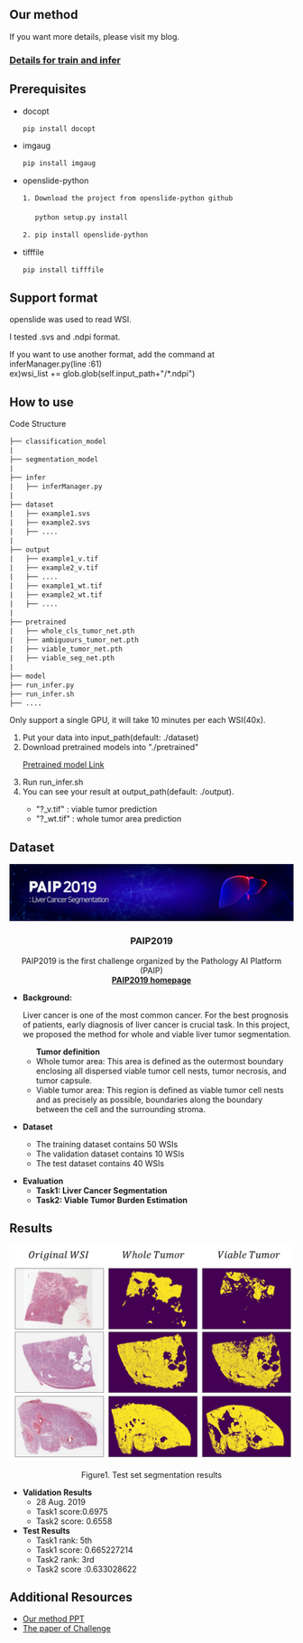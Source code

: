 
<!-- Our method -->
## Our method
<p>


  If you want more details, please visit my blog.
  <h3><a href="https://chhan95.github.io/project/2021/03/15/paip2019.html">Details for train and infer</a></h3>

</p>

<!--Prerequisites-->
## Prerequisites
* docopt
  ```sh
  pip install docopt
  ```
* imgaug
  ```sh
  pip install imgaug
  ```
* openslide-python
  ```sh
  1. Download the project from openslide-python github

     python setup.py install
  ```
  ```sh
  2. pip install openslide-python
  ```

* tifffile
  ```sh
  pip install tifffile
  ```


<!--Support format-->
## Support format
openslide was used to read WSI.

I tested .svs and .ndpi format.

If you want to use another format, add the command at inferManager.py(line :61)
<br>ex)wsi_list += glob.glob(self.input_path+"/*.ndpi")

<!-- How to use -->
## How to use
Code Structure
```
├── classification_model
|
├── segmentation_model                  
|
├── infer
|   ├── inferManager.py
|
├── dataset
|   ├── example1.svs
|   ├── example2.svs
|   ├── ....
|
├── output
|   ├── example1_v.tif
|   ├── example2_v.tif
|   ├── ....
|   ├── example1_wt.tif
|   ├── example2_wt.tif
|   ├── ....
|
├── pretrained
|   ├── whole_cls_tumor_net.pth
|   ├── ambiguours_tumor_net.pth
|   ├── viable_tumor_net.pth
|   ├── viable_seg_net.pth
|
├── model
├── run_infer.py
├── run_infer.sh
├── ....
```

Only support a single GPU, it will take 10 minutes per each WSI(40x).
<p align="center">
  <ol>
    <li> Put your data into input_path(default: ./dataset)
    <li> Download pretrained models into "./pretrained"
      <p>
        <a href="https://drive.google.com/drive/folders/1_XYv5gVB0OoAK8-GU5A64cVMQmkdd0He?usp=sharing">Pretrained model Link</a>
      </p>
    <li> Run run_infer.sh
    <li> You can see your result at output_path(default: ./output).
      <p>
        <ul>
          <li> "?_v.tif" : viable tumor prediction
          <li>"?_wt.tif" : whole tumor area prediction
        </ul>
      </p>
  </ol>
</p>



<!--Dataset-->
## Dataset
<p align="center">
    <a href="https://paip2019.grand-challenge.org">
        <img src="data/images/logo.png" alt="Logo">
    </a>
    <h3 align="center">PAIP2019</h3>
    <p align="center">
        PAIP2019 is the first challenge organized by the Pathology AI Platform (PAIP)
       <br>
        <a href="https://paip2019.grand-challenge.org/"><strong>PAIP2019 homepage</strong></a>
    </p>      
</p>

<ul>
    <li>
        <strong>Background:</strong>
        <p>
          Liver cancer is one of the most common cancer. For the best prognosis of patients, early diagnosis of liver cancer is crucial task.
          In this project, we proposed the method for whole and viable liver tumor segmentation.
          <ul>
              <strong>Tumor definition</strong>
               <li>Whole tumor area: This area is defined as the outermost boundary enclosing all dispersed viable tumor cell nests, tumor necrosis, and tumor capsule. </li>
               <li>Viable tumor area: This region is defined as viable tumor cell nests and as precisely as possible, boundaries along the boundary between the cell and the surrounding stroma. </li>
          </ul>
        </p>
    </li>
    <li>
        <strong>Dataset</strong></li>
        <p>
           <ul>
                <li>The training dataset contains 50 WSIs</li>
                <li>The validation dataset contains 10 WSIs</li>
                <li>The test dataset contains 40 WSIs</li>
           </ul>
        </p>
    <li>
        <strong>Evaluation</strong>
        <ul>
            <li>
               <strong>Task1: Liver Cancer Segmentation</strong>
            </li>
            <li>
                <strong>Task2: Viable Tumor Burden Estimation</strong>
            </li>
        </ul>
    </li>


</ul>




<!-- Results -->
## Results

<p align="center">
    <a href="https://paip2019.grand-challenge.org">
        <img src="data/images/test_result.png" alt="Logo">
    </a>
    <p align="center">
        Figure1. Test set segmentation results
    </p>      
</p>

<ul>
    <li>
        <strong>Validation Results</strong>
        <ul>    
            <li>28 Aug. 2019</li>
            <li>Task1 score:0.6975</li>
            <li>Task2 score: 0.6558</li>
        </ul>
    </li>
    <li>
        <strong>Test Results</strong>
        <ul>
            <li>Task1 rank: 5th</li>
            <li>Task1 score: 0.665227214</li>
            <li>Task2 rank: 3rd</li>
            <li>Task2 score :0.633028622</li>
        </ul>
    </li>
</ul>



<!--Presentation-->
## Additional Resources
<ul>
    <li>
        <a href="https://drive.google.com/file/d/12ReGYi7UZF7lPau33RnMqzxeMJWCdfJj/view">Our method PPT</a>
    </li>
    <li>
        <a href="https://www.sciencedirect.com/science/article/pii/S1361841520302188">The paper of Challenge</a>
    </li>
</ul>
